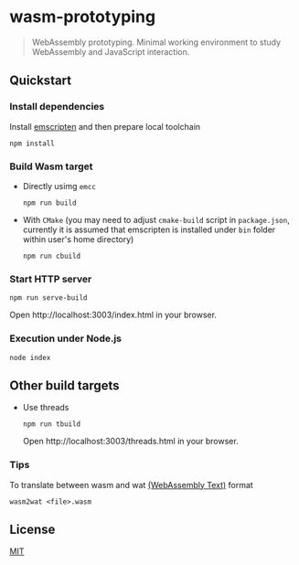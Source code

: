 # wasm-prototyping
> WebAssembly prototyping. Minimal working environment to study WebAssembly and JavaScript interaction.

## Quickstart

### Install dependencies

Install [emscripten](https://emscripten.org/) and then prepare local toolchain
```
npm install
```

### Build Wasm target

- Directly usimg `emcc`
  ```
  npm run build
  ```

- With `CMake` (you may need to adjust `cmake-build` script in `package.json`, currently it is assumed that emscripten is installed under `bin` folder within user's home directory)
  ```
  npm run cbuild
  ```

### Start HTTP server
```
npm run serve-build
```
Open http://localhost:3003/index.html in your browser.

### Execution under Node.js
```
node index
```

## Other build targets
 - Use threads
   ```
   npm run tbuild
   ```
   Open http://localhost:3003/threads.html in your browser.


### Tips
To translate between wasm and wat [(WebAssembly Text)](https://github.com/WebAssembly/wabt) format
```
wasm2wat <file>.wasm
```

## License

[MIT](/LICENSE)
